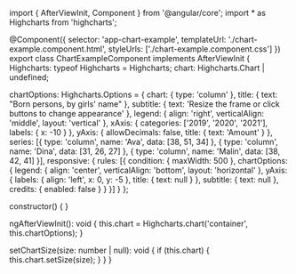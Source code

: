 import { AfterViewInit, Component } from '@angular/core';
import * as Highcharts from 'highcharts';

@Component({
  selector: 'app-chart-example',
  templateUrl: './chart-example.component.html',
  styleUrls: ['./chart-example.component.css']
})
export class ChartExampleComponent implements AfterViewInit {
  Highcharts: typeof Highcharts = Highcharts;
  chart: Highcharts.Chart | undefined;

  chartOptions: Highcharts.Options = {
    chart: {
      type: 'column'
    },
    title: {
      text: "Born persons, by girls' name"
    },
    subtitle: {
      text: 'Resize the frame or click buttons to change appearance'
    },
    legend: {
      align: 'right',
      verticalAlign: 'middle',
      layout: 'vertical'
    },
    xAxis: {
      categories: ['2019', '2020', '2021'],
      labels: {
        x: -10
      }
    },
    yAxis: {
      allowDecimals: false,
      title: {
        text: 'Amount'
      }
    },
    series: [{
      type: 'column',
      name: 'Ava',
      data: [38, 51, 34]
    }, {
      type: 'column',
      name: 'Dina',
      data: [31, 26, 27]
    }, {
      type: 'column',
      name: 'Malin',
      data: [38, 42, 41]
    }],
    responsive: {
      rules: [{
        condition: {
          maxWidth: 500
        },
        chartOptions: {
          legend: {
            align: 'center',
            verticalAlign: 'bottom',
            layout: 'horizontal'
          },
          yAxis: {
            labels: {
              align: 'left',
              x: 0,
              y: -5
            },
            title: {
              text: null
            }
          },
          subtitle: {
            text: null
          },
          credits: {
            enabled: false
          }
        }
      }]
    }
  };

  constructor() { }

  ngAfterViewInit(): void {
    this.chart = Highcharts.chart('container', this.chartOptions);
  }

  setChartSize(size: number | null): void {
    if (this.chart) {
      this.chart.setSize(size);
    }
  }
}
